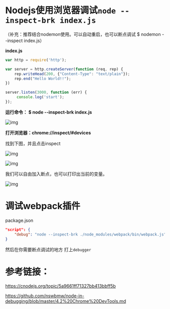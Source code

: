 #  Nodejs使用浏览器调试`node --inspect-brk index.js`

（补充：推荐结合nodemon使用。可以自动重启，也可以断点调试 $ nodemon --inspect index.js）

**index.js**

```js
var http = require('http');

var server = http.createServer(function (req, rep) {
    rep.writeHead(200, {"Content-Type": "text/plain"});
    rep.end("Hello World!!");
})

server.listen(3000, function (err) {
     console.log('start');
});
```

**运行命令： $ node --inspect-brk index.js**

![img](https://images2018.cnblogs.com/blog/922445/201807/922445-20180716212700426-1400256058.png)

 

**打开浏览器：chrome://inspect/#devices**

找到下图，并且点击inspect

![img](https://images2018.cnblogs.com/blog/922445/201807/922445-20180716212856039-1526403266.png)

 

 

![img](https://images2018.cnblogs.com/blog/922445/201807/922445-20180716212810477-414158322.png)

 

我们可以自由加入断点，也可以打印出当前的变量。

 ![img](https://images2018.cnblogs.com/blog/922445/201807/922445-20180716213148609-265191278.png)



# 调试webpack插件

package.json

```json
"script": {
	"debug": "node --inspect-brk ./node_modules/webpack/bin/webpack.js"
}
```

然后在你需要断点调试的地方 打上`debugger`

# 参考链接：

https://cnodejs.org/topic/5a9661ff71327bb413bbff5b

https://github.com/nswbmw/node-in-debugging/blob/master/4.2%20Chrome%20DevTools.md

